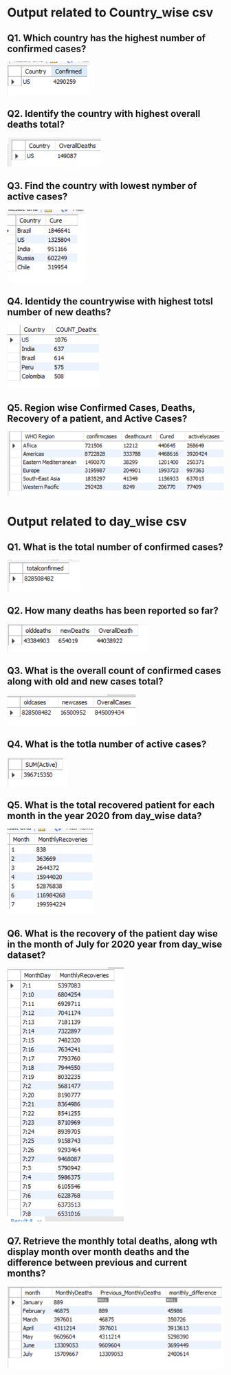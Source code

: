 # Output related to Country_wise csv 

## Q1. Which country has the highest number of confirmed cases?

<img src = "https://raw.githubusercontent.com/Dhavaltharkar/Covid_19_Case_Study/main/Markdown/countrywise/country1.png">

## Q2. Identify the country with highest overall deaths total?

<img src = "https://raw.githubusercontent.com/Dhavaltharkar/Covid_19_Case_Study/main/Markdown/countrywise/country2.png">

## Q3. Find the country with lowest nymber of active cases?
<img src = "https://raw.githubusercontent.com/Dhavaltharkar/Covid_19_Case_Study/main/Markdown/countrywise/country3.png">

## Q4. Identidy the countrywise with highest totsl number of new deaths?
<img src = "https://raw.githubusercontent.com/Dhavaltharkar/Covid_19_Case_Study/main/Markdown/countrywise/country4.png">

## Q5. Region wise Confirmed Cases, Deaths, Recovery of a patient, and Active Cases?
<img src = "https://raw.githubusercontent.com/Dhavaltharkar/Covid_19_Case_Study/main/Markdown/countrywise/country5.png">

# Output related to day_wise csv

## Q1. What is the total number of confirmed cases?
<img src = "https://raw.githubusercontent.com/Dhavaltharkar/Covid_19_Case_Study/main/Markdown/day_wise/day1.png">

## Q2. How many deaths has been reported so far?
<img src = "https://raw.githubusercontent.com/Dhavaltharkar/Covid_19_Case_Study/main/Markdown/day_wise/day2.png">

## Q3. What is the overall count of confirmed cases along with old and new cases total?
<img src = "https://raw.githubusercontent.com/Dhavaltharkar/Covid_19_Case_Study/main/Markdown/day_wise/day3.png">

## Q4. What is the totla number of active cases?
<img src = "https://raw.githubusercontent.com/Dhavaltharkar/Covid_19_Case_Study/main/Markdown/day_wise/day4.png">

## Q5. What is the total recovered patient for each month in the year 2020 from day_wise data?
<img src = "https://raw.githubusercontent.com/Dhavaltharkar/Covid_19_Case_Study/main/Markdown/day_wise/day5.png">

## Q6. What is the recovery of the patient day wise in the month of July for 2020 year from day_wise dataset?
<img src = "https://raw.githubusercontent.com/Dhavaltharkar/Covid_19_Case_Study/main/Markdown/day_wise/day6.png">

## Q7. Retrieve the monthly total deaths, along wth display month over month deaths and the difference between previous and current months?
<img src = "https://raw.githubusercontent.com/Dhavaltharkar/Covid_19_Case_Study/main/Markdown/day_wise/day7.png">
